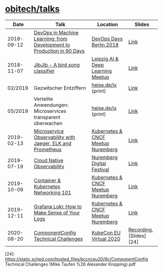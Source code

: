 # [obitech/talks][4]

Date|Talk|Location|Slides
---|---|---|---
2018-09-12|[DevOps in Machine Learning: from Development to Production in 90 Days][1]|[DevOps Days Berlin 2018][2]|[Link][3]
2018-11-07|[JibJib - A bird song classifier][5]|[Leipzig AI & Deep Learning Meetup][6]|[Link][7]
02/2019|Gezwitscher Entziffern|[heise.de/ix][8] (print)|[Link][9]
05/2019|Verteilte Anwendungen: Microservices transparent überwachen|[heise.de/ix][8] (print)|[Link][10]
2019-02-13|[Microservice Observability with Jaeger, ELK and Prometheus][11]|[Kubernetes & CNCF Meetup Nuremberg][15]|[Link][12]
2019-07-19|[Cloud Native Observability][13]|[Nuremberg Digital Festival][16]|[Link][14]
2019-10-09|[Container & Kubernetes Networking 101][17]|[Kubernetes & CNCF Meetup Nuremberg][15]|[Link][18]
2019-12-11|[Grafana Loki: How to Make Sense of Your Logs][19]|[Kubernetes & CNCF Meetup Nuremberg][15]|[Link][20]
2020-08-20|[ComponentConfig Technical Challenges][21]|[KubeCon EU Virtual 2020][22]|[Recording][23], [Slides][24]

[1]: https://www.devopsdays.org/events/2018-berlin/program/alexander-j-knipping/
[2]: https://www.devopsdays.org/events/2018-berlin
[3]: slides/2018_09_12_dml_ddb.pdf
[4]: github.com/obitech/talks
[5]: https://www.meetup.com/Leipzig-Artificial-Intelligence-Deep-Learning-Meetup/events/255161165/
[6]: https://www.meetup.com/Leipzig-Artificial-Intelligence-Deep-Learning-Meetup/
[7]: slides/2018_11_07_jj_lam.pdf
[8]: https://www.heise.de/ix/
[9]: https://www.heise.de/select/ix/2019/2/1548746882667253
[10]: https://www.heise.de/ratgeber/Verteilte-Anwendungen-Microservices-transparent-ueberwachen-4404341.html
[11]: https://www.meetup.com/de-DE/Kubernetes-Nurnberg/events/258266045/
[12]: slides/2019_02_13_mo_mn.pdf
[13]: https://noris-event.de/nuedigital/#day2
[14]: slides/2019_07_19_cno_nuedigital.pdf
[15]: https://www.meetup.com/de-DE/Kubernetes-Nurnberg/
[16]: https://nuernberg.digital/festival/
[17]: https://www.meetup.com/Kubernetes-Nurnberg/events/265279163/
[18]: slides/2019_10_09_kubernetes_networking_101.pdf
[19]: https://www.meetup.com/Kubernetes-Nurnberg/events/266915323/
[20]: slides/2019_12_11_grafana_loki.pdf
[21]: https://kccnceu20.sched.com/event/Zeun
[22]: https://events.linuxfoundation.org/kubecon-cloudnativecon-europe/
[23]: https://www.youtube.com/watch?v=8azcZdKFamc
[24]: https://static.sched.com/hosted_files/kccnceu20/9c/ComponentConfig Technical Challenges (Mike Taufen %26 Alexander Knipping).pdf
